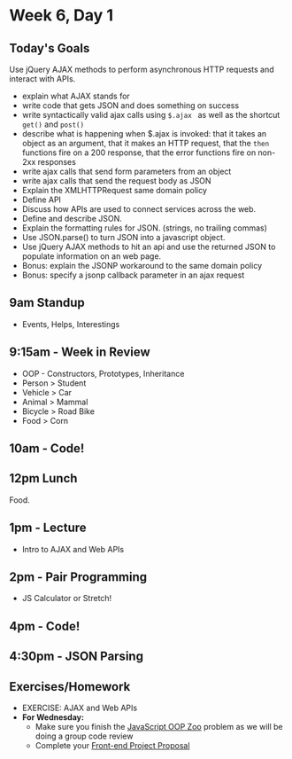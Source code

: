 # Week 6, Day 1

## Today's Goals

Use jQuery AJAX methods to perform asynchronous HTTP requests and interact with APIs.

  - explain what AJAX stands for
  - write code that gets JSON and does something on success
  - write syntactically valid ajax calls using `$.ajax ` as well as the shortcut `get()` and `post()`
  - describe what is happening when $.ajax is invoked: that it takes an object as an argument, that it makes an HTTP request, that the `then` functions fire on a 200 response, that the error functions fire on non-2xx responses
  - write ajax calls that send form parameters from an object
  - write ajax calls that send the request body as JSON
  - Explain the XMLHTTPRequest same domain policy
  - Define API
  - Discuss how APIs are used to connect services across the web.
  - Define and describe JSON.
  - Explain the formatting rules for JSON. (strings, no trailing commas)
  - Use JSON.parse() to turn JSON into a javascript object.
  - Use jQuery AJAX methods to hit an api and use the returned JSON to populate information on an web page.
  - Bonus: explain the JSONP workaround to the same domain policy
  - Bonus: specify a jsonp callback parameter in an ajax request

## 9am Standup

- Events, Helps, Interestings

## 9:15am - Week in Review

- OOP - Constructors, Prototypes, Inheritance
 - Person > Student
 - Vehicle > Car
 - Animal > Mammal
 - Bicycle > Road Bike
 - Food > Corn

## 10am - Code!

## 12pm Lunch

Food.

## 1pm - Lecture

- Intro to AJAX and Web APIs

## 2pm - Pair Programming

- JS Calculator or Stretch!

## 4pm - Code!

## 4:30pm - JSON Parsing

## Exercises/Homework

- EXERCISE: AJAX and Web APIs
- **For Wednesday:**
  - Make sure you finish the [JavaScript OOP Zoo](https://github.com/gSchool/g11-course-curriculum/tree/master/week05/05_exercises/js-oop-zoo) problem as we will be doing a group code review
  - Complete your [Front-end Project Proposal](https://github.com/gSchool/g11-course-curriculum/blob/master/resources/front-end-project-proposal.md)
